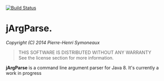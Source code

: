 [![Build Status](https://travis-ci.org/phsym/jArgParse.svg)](https://travis-ci.org/phsym/jArgParse)
# jArgParse.
*Copyright (C) 2014 Pierre-Henri Symoneaux*

> THIS SOFTWARE IS DISTRIBUTED WITHOUT ANY WARRANTY <br>
> See the license section for more information. <br>


**jArgParse** is a command line argument parser for Java 8.
It's currently a work in progress
